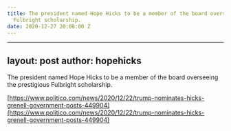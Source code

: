 ```yaml
---
title: The president named Hope Hicks to be a member of the board overseeing the prestigious
  Fulbright scholarship.
date: 2020-12-27 20:08:00 Z
---
```


---
layout: post
author: hopehicks
---
The president named Hope Hicks to be a member of the board overseeing the prestigious Fulbright scholarship.

[https://www.politico.com/news/2020/12/22/trump-nominates-hicks-grenell-government-posts-449904](https://www.politico.com/news/2020/12/22/trump-nominates-hicks-grenell-government-posts-449904)